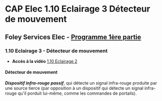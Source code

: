 # CAP Elec 1.10 Eclairage 3 Détecteur de mouvement
## Foley Services Elec - [Programme 1ère partie](../1ere_partie/README.md)

### 1.10 Eclairage 3 - Détecteur de mouvement

- **Accès à la vidéo** [1.10 Eclairage 2](https://youtu.be/4gUAQGN9zc8)

#### Détecteur de mouvement

***Dispositif infra-rouge passif***, qui détecte un signal infra-rouge produite par une source tierce (par opposition à un dispositif qui détecte un signal infra-rouge qu'il porduit lui-même, comme les commandes de portails).

